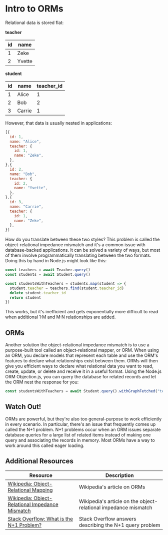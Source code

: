 # Intro to ORMs

Relational data is stored flat:

**teacher**

| id | name
| --- | --- |
| 1 | Zeke |
| 2 | Yvette |

**student**

| id | name | teacher_id |
| --- | --- | --- |
| 1 | Alice | 1 |
| 2 | Bob | 2 |
| 3 | Carrie | 1 |

However, that data is usually nested in applications:

```js
[{
  id: 1,
  name: "Alice",
  teacher: {
    id: 1,
    name: "Zeke",
  },
},{
  id: 2,
  name: "Bob",
  teacher: {
    id: 2,
    name: "Yvette",
  },
},{
  id: 3,
  name: "Carrie",
  teacher: {
    id: 1,
    name: "Zeke",
  },
}]
```

How do you translate between these two styles? This problem is called the object-relational impedance mismatch and it's a common issue with database-backed applications. It can be solved a variety of ways, but most of them involve programmatically translating between the two formats. Doing this by hand in Node.js might look like this:

```js
const teachers = await Teacher.query()
const students = await Student.query()

const studentsWithTeachers = students.map(student => {
  student.teacher = teachers.find(student.teacher_id)
  delete student.teacher_id
  return student
})
```

This works, but it's inefficient and gets exponentially more difficult to read when additional 1:M and M:N relationships are added.

## ORMs

Another solution the object-relational impedance mismatch is to use a purpose-built tool called an object-relational mapper, or ORM. When using an ORM, you declare models that represent each table and use the ORM's features to declare what relationships exist between them. ORMs will then give you efficient ways to declare what relational data you want to read, create, update, or delete and receive it in a useful format. Using the Node.js ORM Objection.js, you can query the database for related records and let the ORM nest the response for you:

```js
const studentsWithTeachers = await Student.query().withGraphFetched("teacher")
```

## Watch Out!

ORMs are powerful, but they're also too general-purpose to work efficiently in every scenario. In particular, there's an issue that frequently comes up called the N+1 problem. N+1 problems occur when an ORM issues separate database queries for a large list of related items instead of making one query and associating the records in memory. Most ORMs have a way to work around this called eager loading.

## Additional Resources

| Resource | Description |
| --- | --- |
| [Wikipedia: Object-Relational Mapping](https://en.wikipedia.org/wiki/Object%E2%80%93relational_mapping) | Wikipedia's article on ORMs |
| [Wikipedia: Object-Relational Impedance Mismatch](https://en.wikipedia.org/wiki/Object%E2%80%93relational_impedance_mismatch) | Wikipedia's article on the object-relational impedance mismatch |
| [Stack Overflow: What is the N+1 Problem?](https://stackoverflow.com/questions/97197/what-is-the-n1-selects-problem-in-orm-object-relational-mapping) | Stack Overflow answers describing the N+1 query problem |
